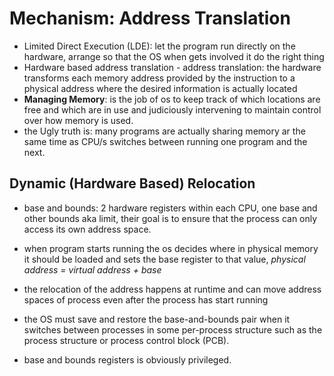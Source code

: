# Mechanism: Address Translation

- Limited Direct Execution (LDE): let the program run directly on the hardware, arrange so that the OS when gets involved it do the right thing 
- Hardware based address translation - address translation: the hardware transforms each memory address provided by the instruction to a physical address where the desired information is actually located
- **Managing Memory**: is the job of os to keep track of which locations are free and which are in use and judiciously intervening to maintain control over how memory is used.
- the Ugly truth is: many programs are actually sharing memory ar the same time as CPU/s switches between running one program and the next.

## Dynamic (Hardware Based) Relocation

- base and bounds: 2 hardware registers within each CPU, one base and other bounds aka limit, their goal is to ensure that the process can only access its own address space.
- when program starts running the os decides where in physical memory it should be loaded and sets the base register to that value, *physical address = virtual address + base*

- the relocation of the address happens at runtime and can move address spaces of process even after the process has start running 

-  the OS must save and restore the base-and-bounds pair when it switches between processes in some per-process structure such as the process structure or process control block (PCB).

- base and bounds registers is obviously privileged.
